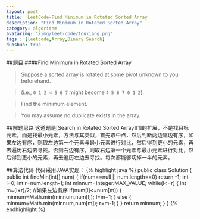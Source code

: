 ```yaml
---
layout: post
title:  LeetCode-Find Minimum in Rotated Sorted Array
description: "Find Minimum in Rotated Sorted Array"
category: algorithm
avatarimg: "/img/leet-code/touxiang.png"
tags : [leetcode,Array,Binary Search]
duoshuo: true
---
```

##题目
####Find Minimum in Rotated Sorted Array
>Suppose a sorted array is rotated at some pivot unknown to you beforehand.

>(i.e., `0 1 2 4 5 6 7` might become `4 5 6 7 0 1 2`).

>Find the minimum element.

>You may assume no duplicate exists in the array.

<!-- more -->
	
##解题思路
这道题是[Search in Rotated Sorted Array][1]的扩展，不是找目标元素，而是找最小元素，方法与其类似，首先取中点，然后判断两边哪边有序，如果左边有序，则取左边第一个元素与最小元素进行对比，然后得到更小的元素，再去遍历右边去寻找。否则右边有序，则取右边第一个元素与最小元素进行对比，然后得到更小的元素，再去遍历左边去寻找。每次都能够切掉一半的元素。

##算法代码
代码采用JAVA实现：
{% highlight java %}
public class Solution {
    public int findMin(int[] num) {
        if(num==null || num.length==0)
        	return -1;
        int l=0;
        int r=num.length-1;
        int minnum=Integer.MAX_VALUE;
        while(l<=r)
        {
        	int m=(l+r)/2;
        	//如果左边有序
        	if(num[l]<=num[m])
        	{
        		minnum=Math.min(minnum,num[l]);
        		l=m+1;
        	}
        	else
        	{
        		minnum=Math.min(minnum,num[m]);
        		r=m-1;
        	}
        }
        return minnum;
    }
}
{% endhighlight %}





